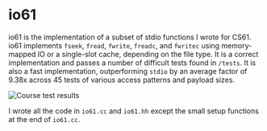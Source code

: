 io61
===================

io61 is the implementation of a subset of stdio functions I wrote
for CS61. io61 implements `fseek`, `fread`, `fwrite`, `freadc`,
and `fwritec` using memory-mapped IO or a single-slot cache, 
depending on the file type. It is a correct implementation and
passes a number of difficult tests found in `/tests`. It is also
a fast implementation, outperforming `stdio` by an average factor
of 9.38x across 45 tests of various access patterns and payload
sizes.

![Course test results](https://i.imgur.com/rj0fPBc.png)

 I wrote all
the code in `io61.cc` and `io61.hh` except the small setup functions
at the end of `io61.cc`.

